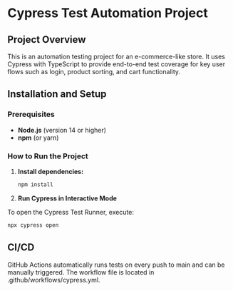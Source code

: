 # Cypress Test Automation Project

## Project Overview

This is an automation testing project for an e-commerce-like store. It uses Cypress with TypeScript to provide end-to-end test coverage for key user flows such as login, product sorting, and cart functionality.

## Installation and Setup

### Prerequisites

- **Node.js** (version 14 or higher)
- **npm** (or yarn)

### How to Run the Project

1. **Install dependencies:**

   ```bash
   npm install
   ```

2. **Run Cypress in Interactive Mode**

To open the Cypress Test Runner, execute:

  ```bash
  npx cypress open
  ```

## CI/CD
GitHub Actions automatically runs tests on every push to main and can be manually triggered. The workflow file is located in .github/workflows/cypress.yml.
